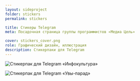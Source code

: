 ```yaml
---
layout: sideproject
folder: stickers
permalink: stickers

title: Стикеры Telegram
meta: Посадочная страница группы программистов «Медиа Цель»

cover: stickers_cover.png
role: Графический дизайн, иллюстрация
description: Стикерпаки для Telegram
---
```


![Стикерпак для Telegram «Инфокультура»]({{site.baseurl}}/img/sideproject_img/{{page.folder}}/infoculture.png)

![Стикерпак для Telegram «Увы-парад»]({{site.baseurl}}/img/sideproject_img/{{page.folder}}/uvyparade.png)



